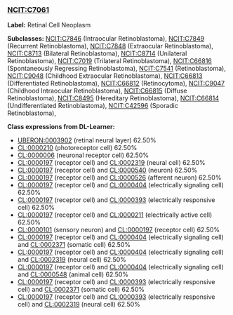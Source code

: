 
### [NCIT:C7061](http://purl.obolibrary.org/obo/NCIT_C7061)
**Label:** Retinal Cell Neoplasm

**Subclasses:** [NCIT:C7846](http://purl.obolibrary.org/obo/NCIT_C7846) (Intraocular Retinoblastoma), [NCIT:C7849](http://purl.obolibrary.org/obo/NCIT_C7849) (Recurrent Retinoblastoma), [NCIT:C7848](http://purl.obolibrary.org/obo/NCIT_C7848) (Extraocular Retinoblastoma), [NCIT:C8713](http://purl.obolibrary.org/obo/NCIT_C8713) (Bilateral Retinoblastoma), [NCIT:C8714](http://purl.obolibrary.org/obo/NCIT_C8714) (Unilateral Retinoblastoma), [NCIT:C7019](http://purl.obolibrary.org/obo/NCIT_C7019) (Trilateral Retinoblastoma), [NCIT:C66816](http://purl.obolibrary.org/obo/NCIT_C66816) (Spontaneously Regressing Retinoblastoma), [NCIT:C7541](http://purl.obolibrary.org/obo/NCIT_C7541) (Retinoblastoma), [NCIT:C9048](http://purl.obolibrary.org/obo/NCIT_C9048) (Childhood Extraocular Retinoblastoma), [NCIT:C66813](http://purl.obolibrary.org/obo/NCIT_C66813) (Differentiated Retinoblastoma), [NCIT:C66812](http://purl.obolibrary.org/obo/NCIT_C66812) (Retinocytoma), [NCIT:C9047](http://purl.obolibrary.org/obo/NCIT_C9047) (Childhood Intraocular Retinoblastoma), [NCIT:C66815](http://purl.obolibrary.org/obo/NCIT_C66815) (Diffuse Retinoblastoma), [NCIT:C8495](http://purl.obolibrary.org/obo/NCIT_C8495) (Hereditary Retinoblastoma), [NCIT:C66814](http://purl.obolibrary.org/obo/NCIT_C66814) (Undifferentiated Retinoblastoma), [NCIT:C42596](http://purl.obolibrary.org/obo/NCIT_C42596) (Sporadic Retinoblastoma), 

**Class expressions from DL-Learner:**

- [UBERON:0003902](http://purl.obolibrary.org/obo/UBERON_0003902) (retinal neural layer) 62.50%
- [CL:0000210](http://purl.obolibrary.org/obo/CL_0000210) (photoreceptor cell) 62.50%
- [CL:0000006](http://purl.obolibrary.org/obo/CL_0000006) (neuronal receptor cell) 62.50%
- [CL:0000197](http://purl.obolibrary.org/obo/CL_0000197) (receptor cell) and [CL:0002319](http://purl.obolibrary.org/obo/CL_0002319) (neural cell) 62.50%
- [CL:0000197](http://purl.obolibrary.org/obo/CL_0000197) (receptor cell) and [CL:0000540](http://purl.obolibrary.org/obo/CL_0000540) (neuron) 62.50%
- [CL:0000197](http://purl.obolibrary.org/obo/CL_0000197) (receptor cell) and [CL:0000526](http://purl.obolibrary.org/obo/CL_0000526) (afferent neuron) 62.50%
- [CL:0000197](http://purl.obolibrary.org/obo/CL_0000197) (receptor cell) and [CL:0000404](http://purl.obolibrary.org/obo/CL_0000404) (electrically signaling cell) 62.50%
- [CL:0000197](http://purl.obolibrary.org/obo/CL_0000197) (receptor cell) and [CL:0000393](http://purl.obolibrary.org/obo/CL_0000393) (electrically responsive cell) 62.50%
- [CL:0000197](http://purl.obolibrary.org/obo/CL_0000197) (receptor cell) and [CL:0000211](http://purl.obolibrary.org/obo/CL_0000211) (electrically active cell) 62.50%
- [CL:0000101](http://purl.obolibrary.org/obo/CL_0000101) (sensory neuron) and [CL:0000197](http://purl.obolibrary.org/obo/CL_0000197) (receptor cell) 62.50%
- [CL:0000197](http://purl.obolibrary.org/obo/CL_0000197) (receptor cell) and [CL:0000404](http://purl.obolibrary.org/obo/CL_0000404) (electrically signaling cell) and [CL:0002371](http://purl.obolibrary.org/obo/CL_0002371) (somatic cell) 62.50%
- [CL:0000197](http://purl.obolibrary.org/obo/CL_0000197) (receptor cell) and [CL:0000404](http://purl.obolibrary.org/obo/CL_0000404) (electrically signaling cell) and [CL:0002319](http://purl.obolibrary.org/obo/CL_0002319) (neural cell) 62.50%
- [CL:0000197](http://purl.obolibrary.org/obo/CL_0000197) (receptor cell) and [CL:0000404](http://purl.obolibrary.org/obo/CL_0000404) (electrically signaling cell) and [CL:0000548](http://purl.obolibrary.org/obo/CL_0000548) (animal cell) 62.50%
- [CL:0000197](http://purl.obolibrary.org/obo/CL_0000197) (receptor cell) and [CL:0000393](http://purl.obolibrary.org/obo/CL_0000393) (electrically responsive cell) and [CL:0002371](http://purl.obolibrary.org/obo/CL_0002371) (somatic cell) 62.50%
- [CL:0000197](http://purl.obolibrary.org/obo/CL_0000197) (receptor cell) and [CL:0000393](http://purl.obolibrary.org/obo/CL_0000393) (electrically responsive cell) and [CL:0002319](http://purl.obolibrary.org/obo/CL_0002319) (neural cell) 62.50%


